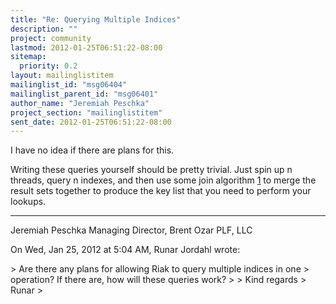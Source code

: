 ```yaml
---
title: "Re: Querying Multiple Indices"
description: ""
project: community
lastmod: 2012-01-25T06:51:22-08:00
sitemap:
  priority: 0.2
layout: mailinglistitem
mailinglist_id: "msg06404"
mailinglist_parent_id: "msg06401"
author_name: "Jeremiah Peschka"
project_section: "mailinglistitem"
sent_date: 2012-01-25T06:51:22-08:00
---
```



I have no idea if there are plans for this.

Writing these queries yourself should be pretty trivial. Just spin up n
threads, query n indexes, and then use some join algorithm [1] to merge the
result sets together to produce the key list that you need to perform your
lookups.

[1]: https://en.wikipedia.org/wiki/Hash\\_join#Grace\\_hash\\_join
---
Jeremiah Peschka
Managing Director, Brent Ozar PLF, LLC


On Wed, Jan 25, 2012 at 5:04 AM, Runar Jordahl wrote:

&gt; Are there any plans for allowing Riak to query multiple indices in one
&gt; operation? If there are, how will these queries work?
&gt;
&gt; Kind regards
&gt; Runar
&gt;

